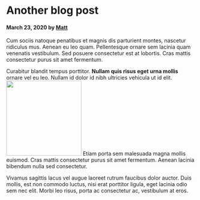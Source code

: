 # Another blog post

#### March 23, 2020 by [Matt](/)

Cum sociis natoque penatibus et magnis dis parturient montes, nascetur ridiculus mus.
Aenean eu leo quam. Pellentesque ornare sem lacinia quam venenatis vestibulum.
Sed posuere consectetur est at lobortis. Cras mattis consectetur purus sit amet fermentum.

Curabitur blandit tempus porttitor. **Nullam quis risus eget urna mollis** ornare vel eu leo.
Nullam id dolor id nibh ultricies vehicula ut id elit.
<img src="https://octodex.github.com/images/yaktocat.png" width="200" height="200" />
Etiam porta sem malesuada magna mollis euismod. Cras mattis consectetur purus sit amet fermentum.
Aenean lacinia bibendum nulla sed consectetur.

Vivamus sagittis lacus vel augue laoreet rutrum faucibus dolor auctor.
Duis mollis, est non commodo luctus, nisi erat porttitor ligula, eget lacinia odio sem nec elit.
Morbi leo risus, porta ac consectetur ac, vestibulum at eros.
